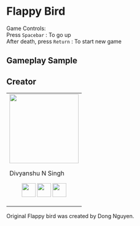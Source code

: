 # Flappy Bird

Game Controls:<br>
Press `Spacebar` : To go up<br>
After death, press `Return` : To start new game

## Gameplay Sample



## Creator


<table>
<tr>
<td>
<img src="https://avatars3.githubusercontent.com/u/31174685?s=460&v=4" width="180"/>

Divyanshu N Singh

<p align="center">
<a href = "https://github.com/DNS-404"><img src = "http://www.iconninja.com/files/241/825/211/round-collaboration-social-github-code-circle-network-icon.svg" width="36" height = "36"/></a>
<a href = "https://twitter.com/divyanshunsingh"><img src = "https://www.shareicon.net/download/2016/07/06/107115_media.svg" width="36" height="36"/></a>
<a href = "https://www.linkedin.com/in/divyanshunsingh/"><img src = "http://www.iconninja.com/files/863/607/751/network-linkedin-social-connection-circular-circle-media-icon.svg" width="36" height="36"/></a>
</p>
</td>
</tr> 
</table>

Original Flappy bird was created by Dong Nguyen.

